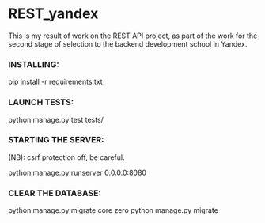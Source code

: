 # REST_yandex
This is my result of work on the REST API project, as part of the work for the second stage of selection to the backend development school in Yandex.


### INSTALLING:

pip install -r requirements.txt

### LAUNCH TESTS:

python manage.py test tests/

### STARTING THE SERVER:
(NB): csrf protection off, be careful.

python manage.py runserver 0.0.0.0:8080

### CLEAR THE DATABASE:

python manage.py migrate core zero
python manage.py migrate

